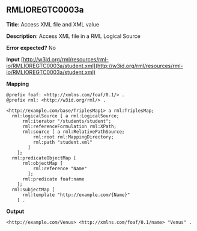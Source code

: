 ## RMLIOREGTC0003a

**Title**: Access XML file and XML value

**Description**: Access XML file in a RML Logical Source

**Error expected?** No

**Input**
 [http://w3id.org/rml/resources/rml-io/RMLIOREGTC0003a/student.xml](http://w3id.org/rml/resources/rml-io/RMLIOREGTC0003a/student.xml)

**Mapping**
```
@prefix foaf: <http://xmlns.com/foaf/0.1/> .
@prefix rml: <http://w3id.org/rml/> .

<http://example.com/base/TriplesMap1> a rml:TriplesMap;
  rml:logicalSource [ a rml:LogicalSource;
      rml:iterator "/students/student";
      rml:referenceFormulation rml:XPath;
      rml:source [ a rml:RelativePathSource;
          rml:root rml:MappingDirectory;
          rml:path "student.xml"
        ]
    ];
  rml:predicateObjectMap [
      rml:objectMap [
          rml:reference "Name"
        ];
      rml:predicate foaf:name
    ];
  rml:subjectMap [
      rml:template "http://example.com/{Name}"
    ] .

```

**Output**
```
<http://example.com/Venus> <http://xmlns.com/foaf/0.1/name> "Venus" .


```

